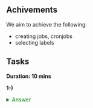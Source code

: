 ## Achivements

We aim to achieve the following:
* creating jobs, cronjobs
* selecting labels
 

## Tasks

**Duration: 10 mins**

**1-)** 

<span style="color:green;">
<details closed>
  <summary>
  Answer
  </summary>

```bash

```




</details>
</span>

<br>